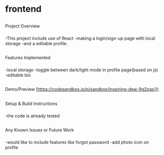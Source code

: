 # frontend
##
Project Overview
###
-This project include use of React 
-making a login/sign-up page with local storage 
-and a editable profile.
##
Features Implemented
###
-local storage
-toggle between dark/light mode in profile page(based on js)
-editable bio
##
Demo/Preview
[https://codesandbox.io/p/sandbox/inspiring-dew-9g2sgs]()
##
Setup & Build Instructions
###
-the code is already tested
##
Any Known Issues or Future Work
###
-would like to include features like forgot password
-add photo icon on profile
